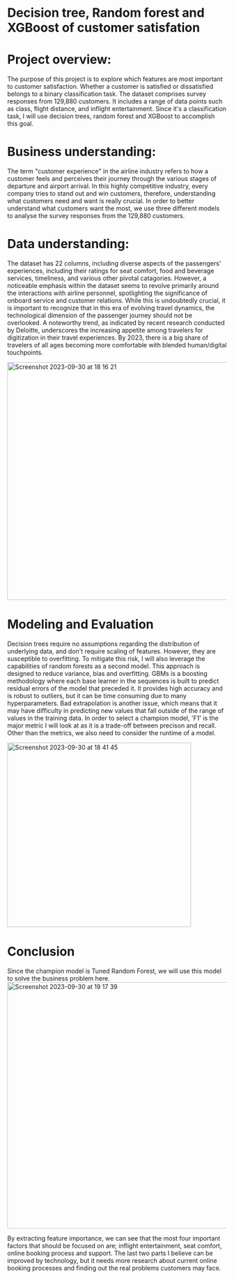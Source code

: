 # Decision tree, Random forest and XGBoost of customer satisfation

# Project overview:
The purpose of this project is to explore which features are most important to customer satisfaction. Whether a customer is satisfied or dissatisfied belongs to a binary classification task. The dataset comprises survey responses from 129,880 customers. It includes a range of data points such as class, flight distance, and inflight entertainment. Since it's a classification task, I will use decision trees, random forest and XGBoost to accomplish this goal.

# Business understanding:
The term "customer experience" in the airline industry refers to how a customer feels and perceives their journey through the various stages of departure and airport arrival. In this highly competitive industry, every company tries to stand out and win customers, therefore, understanding what customers need and want is really crucial. In order to better understand what customers want the most, we use three different models to analyse the survey responses from the 129,880 customers.

# Data understanding:
The dataset has 22 columns, including diverse aspects of the passengers' experiences, including their ratings for seat comfort, food and beverage services, timeliness, and various other pivotal catagories. However, a noticeable emphasis within the dataset seems to revolve primarily around the interactions with airline personnel, spotlighting the significance of onboard service and customer relations. While this is undoubtedly crucial, it is important to recognize that in this era of evolving travel dynamics, the technological dimension of the passenger journey should not be overlooked. A noteworthy trend, as indicated by recent research conducted by Deloitte, underscores the increasing appetite among travelers for digitization in their travel experiences. By 2023, there is a big share of travelers of all ages becoming more comfortable with blended human/digital touchpoints. 

<img width="544" alt="Screenshot 2023-09-30 at 18 16 21" src="https://github.com/Lexi888/Machine-Learning_Project/assets/98598719/f8c01058-0422-433d-8b6e-b6d79b4fcaa0">


# Modeling and Evaluation
Decision trees require no assumptions regarding the distribution of underlying data, and don't require scaling of features. However, they are susceptible to overfitting. To mitigate this risk, I will also leverage the capabilities of random forests as a second model. This approach is designed to reduce variance, bias and overfitting. GBMs is a boosting methodology where each base learner in the sequences is built to predict residual errors of the model that preceded it. It provides high accuracy and is robust to outliers, but it can be time consuming due to many hyperparameters. Bad extrapolation is another issue, which means that it may have difficulty in predicting new values that fall outside of the range of values in the training data. In order to select a champion model, 'F1' is the major metric I will look at as it is a trade-off between precison and recall. Other than the metrics, we also need to consider the runtime of a model.

<img width="422" alt="Screenshot 2023-09-30 at 18 41 45" src="https://github.com/Lexi888/Machine-Learning_Project/assets/98598719/bee3eaac-2a75-4a06-a975-2115172df3c4">

# Conclusion
Since the champion model is Tuned Random Forest, we will use this model to solve the business problem here.<img width="564" alt="Screenshot 2023-09-30 at 19 17 39" src="https://github.com/Lexi888/Machine-Learning_Project/assets/98598719/27c8cf85-fa3c-48e0-8e84-d1c1a880190b">

By extracting feature importance, we can see that the most four important factors that should be focused on are; inflight entertainment, seat comfort, online booking process and support. The last two parts I believe can be improved by technology, but it needs more research about current online  booking processes and finding out the real problems customers may face.

